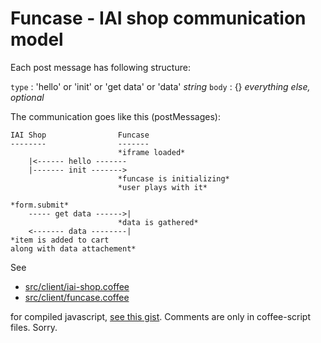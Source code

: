 Funcase - IAI shop communication model
======================================

Each post message has following structure:

  `type`  : 'hello' or 'init' or 'get data' or 'data' *string*
  `body`  : {} *everything else, optional*

The communication goes like this (postMessages):

```
IAI Shop                Funcase
--------                -------
                        *iframe loaded*
    |<------ hello -------
    |------- init ------->
                        *funcase is initializing*
                        *user plays with it*

*form.submit*
    ----- get data ------>|
                        *data is gathered*
    <------- data --------|
*item is added to cart
along with data attachement*
```

See
  * [src/client/iai-shop.coffee](src/client/iai-shop.coffee)
  * [src/client/funcase.coffee](src/client/funcase.coffee)

for compiled javascript, [see this gist](https://gist.github.com/lzrski/7bee05d43d1eb0bcd942). Comments are only in coffee-script files. Sorry.
